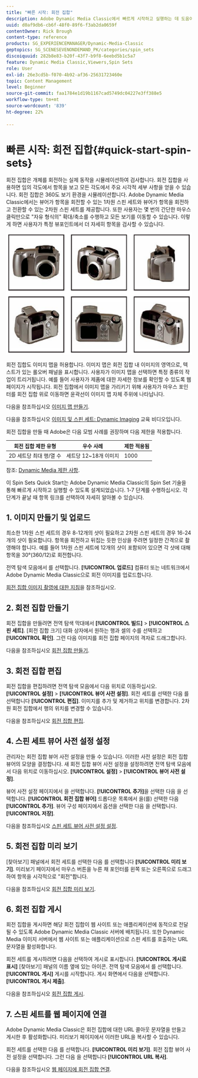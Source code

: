 ```yaml
---
title: "빠른 시작: 회전 집합"
description: Adobe Dynamic Media Classic에서 빠르게 시작하고 실행하는 데 도움이 되는 소개 및 빠른 스핀 세트 시작입니다.
uuid: d0af9db6-cb6f-48f0-89f6-f3ab2da0659f
contentOwner: Rick Brough
content-type: reference
products: SG_EXPERIENCEMANAGER/Dynamic-Media-Classic
geptopics: SG_SCENESEVENONDEMAND_PK/categories/spin_sets
discoiquuid: 282b8e83-b20f-43f7-b9f8-6eebd5b1c5a7
feature: Dynamic Media Classic,Viewers,Spin Sets
role: User
exl-id: 26e3cd5b-f070-4b92-af36-25631723460e
topic: Content Management
level: Beginner
source-git-commit: faa1784e1d19b1167cad5749dc04227e3ff388e5
workflow-type: tm+mt
source-wordcount: '839'
ht-degree: 22%

---
```


# 빠른 시작: 회전 집합{#quick-start-spin-sets}

회전 집합은 개체를 회전하는 실제 동작을 시뮬레이션하여 검사합니다. 회전 집합을 사용하면 임의 각도에서 항목을 보고 모든 각도에서 주요 시각적 세부 사항을 얻을 수 있습니다. 회전 집합은 360도 보기 환경을 시뮬레이션합니다. Adobe Dynamic Media Classic에서는 뷰어가 항목을 회전할 수 있는 1차원 스핀 세트와 뷰어가 항목을 회전하고 전환할 수 있는 2차원 스핀 세트를 제공합니다. 또한 사용자는 몇 번의 간단한 마우스 클릭만으로 &quot;자유 형식의&quot; 확대/축소를 수행하고 모든 보기를 이동할 수 있습니다. 이렇게 하면 사용자가 특정 뷰포인트에서 더 자세히 항목을 검사할 수 있습니다.

![회전 집합의 이미지](/help/using/assets/spin_set.png)

회전 집합도 이미지 맵을 허용합니다. 이미지 맵은 회전 집합 내 이미지의 영역으로, 텍스트가 있는 롤오버 패널을 표시합니다. 사용자가 이미지 맵을 선택하면 특정 종류의 작업이 트리거됩니다. 예를 들어 사용자가 제품에 대한 자세한 정보를 확인할 수 있도록 웹 페이지가 시작됩니다. 회전 집합에서 이미지 맵을 가리키기 위해 사용자가 마우스 포인터를 회전 집합 위로 이동하면 윤곽선이 이미지 맵 자체 주위에 나타납니다.

다음을 참조하십시오 [이미지 맵 만들기](creating-image-maps.md).

다음을 참조하십시오 [이미지 및 스핀 세트: Dynamic Imaging](https://s7d5.scene7.com/s7viewers/html5/VideoViewer.html?videoserverurl=https://s7d5.scene7.com/is/content/&amp;emailurl=https://s7d5.scene7.com/s7/emailFriend&amp;serverUrl=https://s7d5.scene7.com/is/image/&amp;config=Scene7SharedAssets/Universal_HTML5_Video&amp;contenturl=https://s7d5.scene7.com/skins/&amp;asset=S7tutorials/556_Image%20&amp;%20Spin%20Sets_converted%20renamed_Dynamic%20Imaging-AVS) 교육 비디오입니다.

회전 집합을 만들 때 Adobe은 다음 모범 사례를 권장하며 다음 제한을 적용합니다.

| 회전 집합 제한 유형 | 우수 사례 | 제한 적용됨 |
| --- | --- | --- |
| 2D 세트당 최대 행/열 수 | 세트당 12~18개 이미지 | 1000 |

참조: [Dynamic Media 제한 사항](/help/using/limitations.md).

이 Spin Sets Quick Start는 Adobe Dynamic Media Classic의 Spin Set 기술을 통해 빠르게 시작하고 실행할 수 있도록 설계되었습니다. 1-7 단계를 수행하십시오. 각 단계가 끝날 때 항목 링크를 선택하여 자세히 알아볼 수 있습니다.

## 1. 이미지 만들기 및 업로드

최소한 1차원 스핀 세트의 경우 8-12개의 샷이 필요하고 2차원 스핀 세트의 경우 16-24개의 샷이 필요합니다. 항목을 회전하고 뒤집는 듯한 인상을 주려면 일정한 간격으로 촬영해야 합니다. 예를 들어 1차원 스핀 세트에 12개의 샷이 포함되어 있으면 각 샷에 대해 항목을 30°(360/12)로 회전합니다.

전역 탐색 모음에서 를 선택합니다. **[!UICONTROL 업로드]** 컴퓨터 또는 네트워크에서 Adobe Dynamic Media Classic으로 회전 이미지를 업로드합니다.

[회전 집합 이미지 촬영에 대한 지침](creating-spin-set.md#guidelines-for-shooting-spin-set-images)을 참조하십시오.

## 2. 회전 집합 만들기

회전 집합을 만들려면 전역 탐색 막대에서 **[!UICONTROL 빌드]** > **[!UICONTROL 스핀 세트]**. [회전 집합 크기] 대화 상자에서 원하는 행과 셀의 수를 선택하고 **[!UICONTROL 확인]**. 그런 다음 이미지를 회전 집합 페이지의 격자로 드래그합니다.

다음을 참조하십시오 [회전 집합 만들기](creating-spin-set.md#creating-a-spin-set).

## 3. 회전 집합 편집

회전 집합을 편집하려면 전역 탐색 모음에서 다음 위치로 이동하십시오. **[!UICONTROL 설정]** > **[!UICONTROL 뷰어 사전 설정]**. 회전 세트를 선택한 다음 를 선택합니다 **[!UICONTROL 편집]**. 이미지를 추가 및 제거하고 위치를 변경합니다. 2차원 회전 집합에서 행의 위치를 변경할 수 있습니다.

다음을 참조하십시오 [회전 집합 편집](creating-spin-set.md#editing-a-spin-set).

## 4. 스핀 세트 뷰어 사전 설정 설정

관리자는 회전 집합 뷰어 사전 설정을 만들 수 있습니다. 이러한 사전 설정은 회전 집합 뷰어의 모양을 결정합니다. 새 회전 집합 뷰어 사전 설정을 설정하려면 전역 탐색 모음에서 다음 위치로 이동하십시오. **[!UICONTROL 설정]** > **[!UICONTROL 뷰어 사전 설정]**.

뷰어 사전 설정 페이지에서 을 선택합니다. **[!UICONTROL 추가]**&#x200B;을 선택한 다음 을 선택합니다. **[!UICONTROL 회전 집합 뷰어]** 드롭다운 목록에서 을(를) 선택한 다음 **[!UICONTROL 추가]**. 뷰어 구성 페이지에서 옵션을 선택한 다음 을 선택합니다. **[!UICONTROL 저장]**.

다음을 참조하십시오 [스핀 세트 뷰어 사전 설정 설정](setting-spin-set-viewer-presets.md#setting-up-spin-set-viewer-presets).

## 5. 회전 집합 미리 보기

[찾아보기] 패널에서 회전 세트를 선택한 다음 를 선택합니다 **[!UICONTROL 미리 보기]**. 미리보기 페이지에서 마우스 버튼을 누른 채 포인터를 왼쪽 또는 오른쪽으로 드래그하여 항목을 시각적으로 &quot;회전&quot;합니다.

다음을 참조하십시오 [회전 집합 미리 보기](previewing-spin-set.md#previewing-a-spin-set).

## 6. 회전 집합 게시

회전 집합을 게시하면 해당 회전 집합이 웹 사이트 또는 애플리케이션에 동적으로 전달될 수 있도록 Adobe Dynamic Media Classic 서버에 배치됩니다. 또한 Dynamic Media 이미지 서버에서 웹 사이트 또는 애플리케이션으로 스핀 세트를 호출하는 URL 문자열을 활성화합니다.

회전 세트를 게시하려면 다음을 선택하여 게시로 표시합니다. **[!UICONTROL 게시로 표시]** [찾아보기] 패널의 이름 옆에 있는 아이콘. 전역 탐색 모음에서 를 선택합니다. **[!UICONTROL 게시]** 게시를 시작합니다. 게시 화면에서 다음을 선택합니다. **[!UICONTROL 게시 제출]**.

다음을 참조하십시오 [회전 집합 게시](publishing-spin-set.md#publishing-a-spin-set).

## 7. 스핀 세트를 웹 페이지에 연결

Adobe Dynamic Media Classic은 회전 집합에 대한 URL 콜아웃 문자열을 만들고 게시한 후 활성화합니다. 미리보기 페이지에서 이러한 URL을 복사할 수 있습니다.

회전 세트를 선택한 다음 를 선택합니다. **[!UICONTROL 미리 보기]**. 회전 집합 뷰어 사전 설정을 선택합니다. 그런 다음 을 선택합니다 **[!UICONTROL URL 복사]**.

다음을 참조하십시오 [웹 페이지에 회전 집합 연결](linking-spin-set-web-page.md#linking-a-spin-set-to-a-web-page).
